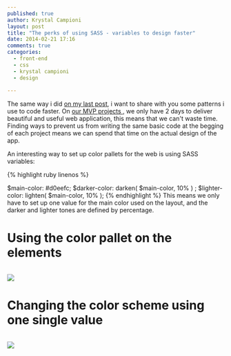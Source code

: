```yaml
---
published: true
author: Krystal Campioni
layout: post
title: "The perks of using SASS - variables to design faster"
date: 2014-02-21 17:16
comments: true
categories:
  - front-end
  - css
  - krystal campioni
  - design
  
---
```


The same way i did <a href="http://helabs.com.br/blog/2014/01/21/prevent-common-problems-when-writing-css-from-scratch/">on my last post</a>, i want to share with you some patterns i use to code faster. On <a href="http://startupdev.com.br/pt/servicos-para-startups/mvp/">our MVP projects </a> , we only have 2 days to deliver beautiful and useful web application, this means that we can't waste time. Finding ways to prevent us from writing the same basic code at the begging of each project means we can spend that time on the actual design of the app. 

An interesting way to set up color pallets for the web is using SASS variables:
<!--more-->
{% highlight ruby linenos %}

$main-color: #d0eefc;
$darker-color: darken( $main-color, 10% ) ;
$lighter-color: lighten( $main-color, 10% );
{% endhighlight %}
This means we only have to set up one value for the main color used on the layout, and the darker and lighter tones are defined by percentage.

<h1>Using the color pallet on the elements</h1> 

<img src="/blog/images/posts/2014-02-21/example1.png" style="display: inline ! important; margin-top: 1em;">

<h1>Changing the color scheme using one single value</h1> 

<img src="/blog/images/posts/2014-02-21/example2.png" style="display: inline ! important; margin-top: 1em;">




